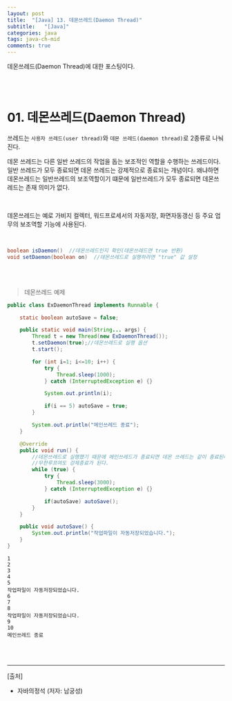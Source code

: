 ```yaml
---
layout: post
title:  "[Java] 13. 데몬쓰레드(Daemon Thread)"
subtitle:   "[Java]"
categories: java
tags: java-ch-mid
comments: true
---
```

 
데몬쓰레드(Daemon Thread)에 대한 포스팅이다.

<br><br>



# 01. 데몬쓰레드(Daemon Thread)

쓰레드는 `사용자 쓰레드(user thread)`와 `데몬 쓰레드(daemon thread)`로 2종류로 나눠진다.

데몬 쓰레드는 다른 일반 쓰레드의 작업을 돕는 보조적인 역할을 수행하는 쓰레드이다. 일반 쓰레드가 모두 종료되면 데몬 쓰레드는 강제적으로 종료되는 개념이다. 왜냐하면 데몬쓰레드는 일반쓰레드의 보조역할이기 떄문에 일반쓰레드가 모두 종료되면 데몬쓰레드는 존재 의미가 없다.

<br>

데몬쓰레드는 예로 가비지 컬렉터, 워드프로세서의 자동저장, 화면자동갱신 등 주요 업무의 보조역할 기능에 사용된다.

<br>

```java
boolean isDaemon()  //데몬쓰레드인지 확인(데몬쓰레드면 true 반환)
void setDaemon(boolean on)  //데몬쓰레드로 실행하려면 "true" 값 설정
```

<br><br>


> 데몬쓰레드 예제

```java
public class ExDaemonThread implements Runnable {

    static boolean autoSave = false;

    public static void main(String... args) {
        Thread t = new Thread(new ExDaemonThread());
        t.setDaemon(true);//데몬쓰레드로 실행 옵션
        t.start();

        for (int i=1; i<=10; i++) {
            try {
                Thread.sleep(1000);
            } catch (InterruptedException e) {}

            System.out.println(i);

            if(i == 5) autoSave = true;
        }

        System.out.println("메인쓰레드 종료");
    }

    @Override
    public void run() {
        //데몬쓰레드로 실행했기 때문에 메인쓰레드가 종료되면 데몬 쓰레드는 같이 종료된다.
        //무한루프여도 강제종료가 된다.
        while (true) {
            try {
                Thread.sleep(3000);
            } catch (InterruptedException e) {}

            if(autoSave) autoSave();
        }
    }

    public void autoSave() {
        System.out.println("작업파일이 자동저장되었습니다.");
    }
}
```

```
1
2
3
4
5
작업파일이 자동저장되었습니다.
6
7
8
작업파일이 자동저장되었습니다.
9
10
메인쓰레드 종료
```

<br><br>

---

[출처]  
- 자바의정석 (저자: 남궁성)